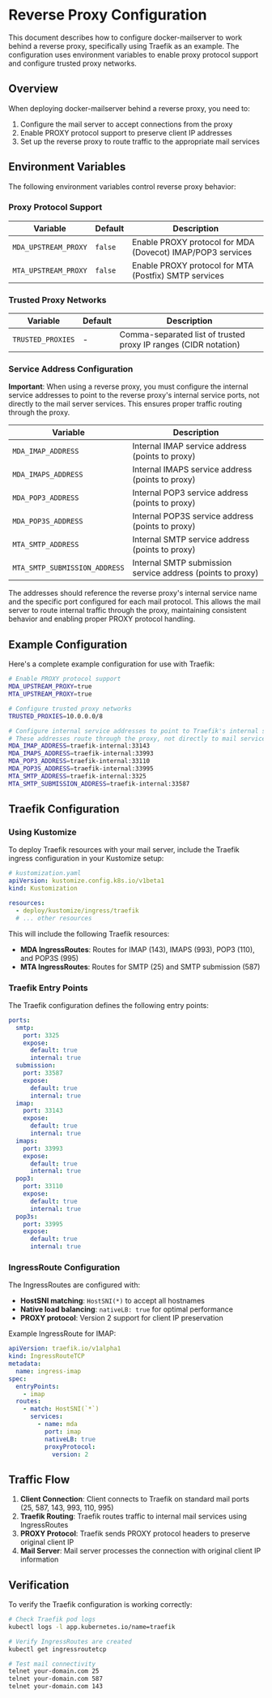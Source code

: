 # Reverse Proxy Configuration

This document describes how to configure docker-mailserver to work behind a reverse proxy, specifically using Traefik as an example. The configuration uses environment variables to enable proxy protocol support and configure trusted proxy networks.

## Overview

When deploying docker-mailserver behind a reverse proxy, you need to:

1. Configure the mail server to accept connections from the proxy
2. Enable PROXY protocol support to preserve client IP addresses
3. Set up the reverse proxy to route traffic to the appropriate mail services

## Environment Variables

The following environment variables control reverse proxy behavior:

### Proxy Protocol Support

| Variable             | Default | Description                                                |
| -------------------- | ------- | ---------------------------------------------------------- |
| `MDA_UPSTREAM_PROXY` | `false` | Enable PROXY protocol for MDA (Dovecot) IMAP/POP3 services |
| `MTA_UPSTREAM_PROXY` | `false` | Enable PROXY protocol for MTA (Postfix) SMTP services      |

### Trusted Proxy Networks

| Variable          | Default | Description                                                     |
| ----------------- | ------- | --------------------------------------------------------------- |
| `TRUSTED_PROXIES` | -       | Comma-separated list of trusted proxy IP ranges (CIDR notation) |

### Service Address Configuration

**Important**: When using a reverse proxy, you must configure the internal service addresses to point to the reverse proxy's internal service ports, not directly to the mail server services. This ensures proper traffic routing through the proxy.

| Variable                      | Description                                                |
| ----------------------------- | ---------------------------------------------------------- |
| `MDA_IMAP_ADDRESS`            | Internal IMAP service address (points to proxy)            |
| `MDA_IMAPS_ADDRESS`           | Internal IMAPS service address (points to proxy)           |
| `MDA_POP3_ADDRESS`            | Internal POP3 service address (points to proxy)            |
| `MDA_POP3S_ADDRESS`           | Internal POP3S service address (points to proxy)           |
| `MTA_SMTP_ADDRESS`            | Internal SMTP service address (points to proxy)            |
| `MTA_SMTP_SUBMISSION_ADDRESS` | Internal SMTP submission service address (points to proxy) |

The addresses should reference the reverse proxy's internal service name and the specific port configured for each mail protocol. This allows the mail server to route internal traffic through the proxy, maintaining consistent behavior and enabling proper PROXY protocol handling.

## Example Configuration

Here's a complete example configuration for use with Traefik:

```bash
# Enable PROXY protocol support
MDA_UPSTREAM_PROXY=true
MTA_UPSTREAM_PROXY=true

# Configure trusted proxy networks
TRUSTED_PROXIES=10.0.0.0/8

# Configure internal service addresses to point to Traefik's internal service
# These addresses route through the proxy, not directly to mail services
MDA_IMAP_ADDRESS=traefik-internal:33143
MDA_IMAPS_ADDRESS=traefik-internal:33993
MDA_POP3_ADDRESS=traefik-internal:33110
MDA_POP3S_ADDRESS=traefik-internal:33995
MTA_SMTP_ADDRESS=traefik-internal:3325
MTA_SMTP_SUBMISSION_ADDRESS=traefik-internal:33587
```

## Traefik Configuration

### Using Kustomize

To deploy Traefik resources with your mail server, include the Traefik ingress configuration in your Kustomize setup:

```yaml
# kustomization.yaml
apiVersion: kustomize.config.k8s.io/v1beta1
kind: Kustomization

resources:
  - deploy/kustomize/ingress/traefik
  # ... other resources
```

This will include the following Traefik resources:

- **MDA IngressRoutes**: Routes for IMAP (143), IMAPS (993), POP3 (110), and POP3S (995)
- **MTA IngressRoutes**: Routes for SMTP (25) and SMTP submission (587)

### Traefik Entry Points

The Traefik configuration defines the following entry points:

```yaml
ports:
  smtp:
    port: 3325
    expose:
      default: true
      internal: true
  submission:
    port: 33587
    expose:
      default: true
      internal: true
  imap:
    port: 33143
    expose:
      default: true
      internal: true
  imaps:
    port: 33993
    expose:
      default: true
      internal: true
  pop3:
    port: 33110
    expose:
      default: true
      internal: true
  pop3s:
    port: 33995
    expose:
      default: true
      internal: true
```

### IngressRoute Configuration

The IngressRoutes are configured with:

- **HostSNI matching**: `HostSNI(*)` to accept all hostnames
- **Native load balancing**: `nativeLB: true` for optimal performance
- **PROXY protocol**: Version 2 support for client IP preservation

Example IngressRoute for IMAP:

```yaml
apiVersion: traefik.io/v1alpha1
kind: IngressRouteTCP
metadata:
  name: ingress-imap
spec:
  entryPoints:
    - imap
  routes:
    - match: HostSNI(`*`)
      services:
        - name: mda
          port: imap
          nativeLB: true
          proxyProtocol:
            version: 2
```

## Traffic Flow

1. **Client Connection**: Client connects to Traefik on standard mail ports (25, 587, 143, 993, 110, 995)
2. **Traefik Routing**: Traefik routes traffic to internal mail services using IngressRoutes
3. **PROXY Protocol**: Traefik sends PROXY protocol headers to preserve original client IP
4. **Mail Server**: Mail server processes the connection with original client IP information

## Verification

To verify the Traefik configuration is working correctly:

```bash
# Check Traefik pod logs
kubectl logs -l app.kubernetes.io/name=traefik

# Verify IngressRoutes are created
kubectl get ingressroutetcp

# Test mail connectivity
telnet your-domain.com 25
telnet your-domain.com 587
telnet your-domain.com 143
```
